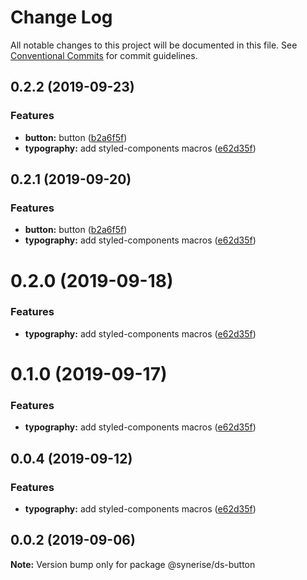 # Change Log

All notable changes to this project will be documented in this file.
See [Conventional Commits](https://conventionalcommits.org) for commit guidelines.

## 0.2.2 (2019-09-23)


### Features

* **button:** button ([b2a6f5f](https://github.com/synerise/ds/commit/b2a6f5f))
* **typography:** add styled-components macros ([e62d35f](https://github.com/synerise/ds/commit/e62d35f))





## 0.2.1 (2019-09-20)


### Features

* **button:** button ([b2a6f5f](https://github.com/synerise/ds/commit/b2a6f5f))
* **typography:** add styled-components macros ([e62d35f](https://github.com/synerise/ds/commit/e62d35f))





# 0.2.0 (2019-09-18)


### Features

* **typography:** add styled-components macros ([e62d35f](https://github.com/synerise/synerise-design/commit/e62d35f))





# 0.1.0 (2019-09-17)


### Features

* **typography:** add styled-components macros ([e62d35f](https://github.com/synerise/synerise-design/commit/e62d35f))





## 0.0.4 (2019-09-12)


### Features

* **typography:** add styled-components macros ([e62d35f](https://github.com/synerise/synerise-design/commit/e62d35f))





## 0.0.2 (2019-09-06)

**Note:** Version bump only for package @synerise/ds-button
